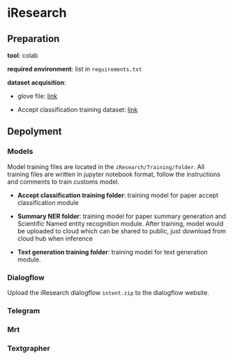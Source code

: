 # iResearch

## Preparation

**tool**: colab

**required environment**: list in `requirements.txt`

**dataset acquisition**: 

* glove file: [link](http://nlp.stanford.edu/data/wordvecs/glove.840B.300d.zip)

* Accept classification training dataset: [link](https://drive.google.com/file/d/1pwGDi6LUKq2YPK_L8Zx0FQGoWQKjCJOj/view?usp=sharing)

## Depolyment

### Models
Model training files are located in the `iResearch/Training/folder`. All training files are written in jupyter notebook format, follow the instructions and comments to train customs model.
* **Accept classification training folder**: training model for paper accept classification module

* **Summary NER folder**: training model for paper summary generation and Scientific Named entity recognition module. After training, model would be uploaded to cloud which can be shared to public, just download from cloud hub when inference

* **Text generation training folder**: training model for text generation module.
### Dialogflow
Upload the iResearch dialogflow `intent.zip` to the dialogflow website.
### Telegram

### Mrt

### Textgrapher

